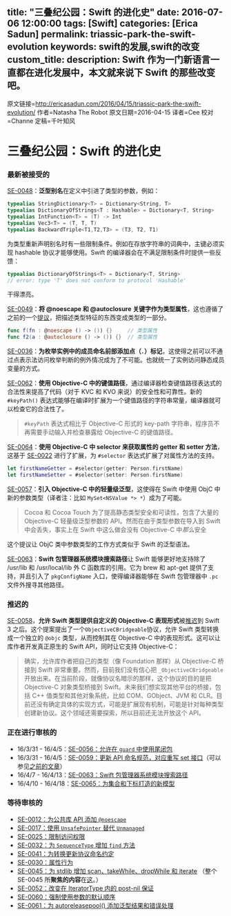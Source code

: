 title: "三叠纪公园：Swift 的进化史"
date: 2016-07-06 12:00:00
tags: [Swift]
categories: [Erica Sadun]
permalink: triassic-park-the-swift-evolution
keywords: swift的发展,swift的改变
custom_title: 
description: Swift 作为一门新语言一直都在进化发展中，本文就来说下 Swift 的那些改变吧。
---

原文链接=http://ericasadun.com/2016/04/15/triassic-park-the-swift-evolution/
作者=Natasha The Robot 
原文日期=2016-04-15
译者=Cee
校对=Channe
定稿=千叶知风

<!--此处开始正文-->

# 三叠纪公园：Swift 的进化史

### 最新被接受的

[SE-0048](https://github.com/apple/swift-evolution/blob/master/proposals/0048-generic-typealias.md)：**泛型别名**在定义中引进了类型的参数，例如：

```swift
typealias StringDictionary<T> = Dictionary<String, T>
typealias DictionaryOfStrings<T : Hashable> = Dictionary<T, String>
typealias IntFunction<T> = (T) -> Int
typealias Vec3<T> = (T, T, T)
typealias BackwardTriple<T1,T2,T3> = (T3, T2, T1)
```

为类型重新声明别名时有一些限制条件。例如在存放字符串的词典中，主键必须实现 hashable 协议才能够使用。Swift 的编译器会在不满足限制条件时提供一些反馈：

```swift
typealias DictionaryOfStrings<T> = Dictionary<T, String>
// error: type 'T' does not conform to protocol 'Hashable'
```

干得漂亮。

<!--more-->

[SE-0049](https://github.com/apple/swift-evolution/blob/master/proposals/0049-noescape-autoclosure-type-attrs.md)：**将 @noescape 和 @autoclosure 关键字作为类型属性**，这也遵循了之前的一个[提议](https://github.com/apple/swift-evolution/blob/master/proposals/0049-noescape-autoclosure-type-attrs.md)，把描述类型特征的东西变成类型的一部分。

```swift
func f(fn : @noescape () -> ()) {}     // 类型属性
func f2(a : @autoclosure () -> ()) {}  // 类型属性
```

[SE-0036](https://github.com/apple/swift-evolution/blob/master/proposals/0036-enum-dot.md)：**为枚举实例中的成员命名前部添加点（`.`）标记**，这使得之前可以不通过点表示法访问枚举判断的例外情况成为了不可能。也就统一了实例访问静态成员变量的方式。

[SE-0062](https://github.com/apple/swift-evolution/blob/master/proposals/0062-objc-keypaths.md)：**使用 Objective-C 中的键值路径**，通过编译器检查键值路径表达式的合法性来提高了代码（对于 KVC 和 KVO 来说）的安全性和可靠性。新的 `#keyPath()` 表达式能够在编译时扩展为一个键值路径的字符串常量，编译器就可以检查它的合法性了。

>  `#keyPath` 表达式相比于 Objective-C 形式的 key-path 字符串，程序员不再需要手动输入并检查暴露给 Objective-C 的键值路径。

[SE-0064](https://github.com/apple/swift-evolution/blob/master/proposals/0064-property-selectors.md)：**使用 Objective-C 中 selector 来获取属性的 getter 和 setter 方法**，这基于 [SE-0022](https://github.com/apple/swift-evolution/blob/master/proposals/0022-objc-selectors.md) 进行了扩展，为 `#selector` 表达式扩展了对属性方法的支持。 

```swift
let firstNameGetter = #selector(getter: Person.firstName)
let firstNameSetter = #selector(setter: Person.firstName)
```

[SE-0057](https://github.com/apple/swift-evolution/blob/master/proposals/0057-importing-objc-generics.md)：**引入 Objective-C 中的轻量级泛型**，这使得在 Swift 中使用 ObjC 中新的参数类型（译者注：比如 `MySet<NSValue *> *`）成为了可能。

> Cocoa 和 Cocoa Touch 为了提高静态类型安全和可读性，包含了大量的 Objective-C 轻量级泛型参数的 API。然而在由于类型参数在导入到 Swift 中会丢失，事实上在 Swift 中这么做会没有 Objective-C 中*那么*安全

这个提议让 ObjC 类中参数类型的工作方式类似于 Swift 的泛型语法。

[SE-0063](https://github.com/apple/swift-evolution/blob/master/proposals/0063-swiftpm-system-module-search-paths.md)：**Swift 包管理器系统模块搜索路径**让 Swift 能够更好地支持除了 /usr/lib 和 /usr/local/lib 外 C 函数库的引用。它为 brew 和 apt-get 提供了支持，并且引入了 `pkgConfigName` 入口，使得编译器能够在 Swift 包管理器中 `.pc` 文件外搜寻其他路径。

### 推迟的

[SE-0058](https://github.com/apple/swift-evolution/blob/master/proposals/0058-objectivecbridgeable.md)，**允许 Swift 类型提供自定义的 Objective-C 表现形式**被[推迟](http://article.gmane.org/gmane.comp.lang.swift.evolution/14419)到 Swift 3 之后。这个提案提出了一个`ObjectiveCBridgeable`协议，允许 Swift 类型转换成一个独立的 `@objc` 类型，从而控制其在 Objective-C 中的表现形式。这可以让库作者开发真正原生的 Swift API，同时让它支持 Objective-C：

> 确实，允许库作者把自己的类型（像 Foundation 那样）从 Objective-C 桥接到 Swift 非常重要。然而，目前我们没有信心把 `_ObjectiveCBridgeable` 开放出来。在当前阶段，就像协议名暗示的那样，这个协议的目的是把 Objective-C 对象类型桥接到 Swift。未来我们想实现其他平台的桥接，包括 C++ 值类型和其他对象系统，比如 COM、GObject、JVM 和 CLR。目前还没有确定具体的实现方式，可能是扩展现有机制，可能是针对每种类型创建新协议。这个领域还需要探索，所以目前还无法开放这个 API。

### 正在进行审核的

- 16/3/31 - 16/4/5：[SE-0056：允许在 `guard` 中使用尾闭包](https://github.com/apple/swift-evolution/blob/master/proposals/0056-trailing-closures-in-guard.md)
- 16/3/31 - 16/4/5：[SE-0059：更新 API 命名规范，对应重写 set 接口](https://github.com/apple/swift-evolution/blob/master/proposals/0059-updated-set-apis.md)（可以参见[之前的文章](http://ericasadun.com/2016/04/13/stop-the-madness-and-fix-the-swift-api-guidelines/)）
- 16/4/7 - 16/4/13：[SE-0063：Swift 包管理器系统模块搜索路径](https://github.com/apple/swift-evolution/blob/master/proposals/0063-swiftpm-system-module-search-paths.md)
- 16/4/10 - 16/4/18：[SE-0065：为集合和下标打造的新模型](https://github.com/apple/swift-evolution/blob/master/proposals/0065-collections-move-indices.md)

### 等待审核的

- [SE-0012：为公共库 API 添加 `@noescape`](https://github.com/apple/swift-evolution/blob/master/proposals/0012-add-noescape-to-public-library-api.md)
- [SE-0017：使用 `UnsafePointer` 替代 `Unmanaged`](https://github.com/apple/swift-evolution/blob/master/proposals/0017-convert-unmanaged-to-use-unsafepointer.md)
- [SE-0025：限制访问权限](https://github.com/apple/swift-evolution/blob/master/proposals/0025-scoped-access-level.md)
- [SE-0032：为 `SequenceType` 增加 `find` 方法](https://github.com/apple/swift-evolution/blob/master/proposals/0032-sequencetype-find.md)
- [SE-0041：为转换更新协议命名约定](https://github.com/apple/swift-evolution/blob/master/proposals/0041-conversion-protocol-conventions.md)
- [SE-0030：属性行为](https://github.com/apple/swift-evolution/blob/master/proposals/0030-property-behavior-decls.md)
- [SE-0045：为 stdlib 增加 scan、takeWhile、dropWhile 和 iterate](https://github.com/apple/swift-evolution/blob/master/proposals/0045-scan-takewhile-dropwhile.md) （整个 SE-0045 所**聚焦的内容**在[这](http://ericasadun.com/2016/04/12/proposal-spotlight-se-0045-add-scan-takewhile-dropwhile-and-iterate-to-the-stdlib/)。）
- [SE-0052：改变在 IteratorType 内的 post-nil 保证](https://github.com/apple/swift-evolution/blob/master/proposals/0052-iterator-post-nil-guarantee.md)
- [SE-0060：强制使用参数的默认顺序](https://github.com/apple/swift-evolution/blob/master/proposals/0060-defaulted-parameter-order.md)
- [SE-0061：为 autoreleasepool() 添加泛型结果和错误处理](https://github.com/apple/swift-evolution/blob/master/proposals/0061-autoreleasepool-signature.md)